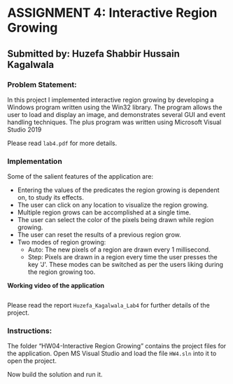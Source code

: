 # ASSIGNMENT 4: Interactive Region Growing
## Submitted by: Huzefa Shabbir Hussain Kagalwala

### Problem Statement:
In this project I implemented interactive region growing by developing a Windows program written using the Win32 library. The program allows the user to load and display an image, and demonstrates several GUI and event handling techniques. The plus program was written using Microsoft Visual Studio 2019

Please read `lab4.pdf` for more details.

### Implementation
Some of the salient features of the application are:
- Entering the values of the predicates the region growing is dependent on, to study its effects.
- The user can click on any location to visualize the region growing. 
- Multiple region grows can be accomplished at a single time.
- The user can select the color of the pixels being drawn while region growing.
- The user can reset the results of a previous region grow.
- Two modes of region growing:
	- Auto: The new pixels of a region are drawn every 1 millisecond.
	- Step: Pixels are drawn in a region every time the user presses the key 'J'.
  These modes can be switched as per the users liking during the region growing too.

**Working video of the application**

![]()

Please read the report `Huzefa_Kagalwala_Lab4` for further details of the project.

### Instructions:

The folder “HW04-Interactive Region Growing” contains the project files for the application. Open MS Visual Studio and load the file `HW4.sln` into it to open the project. 

Now build the solution and run it.